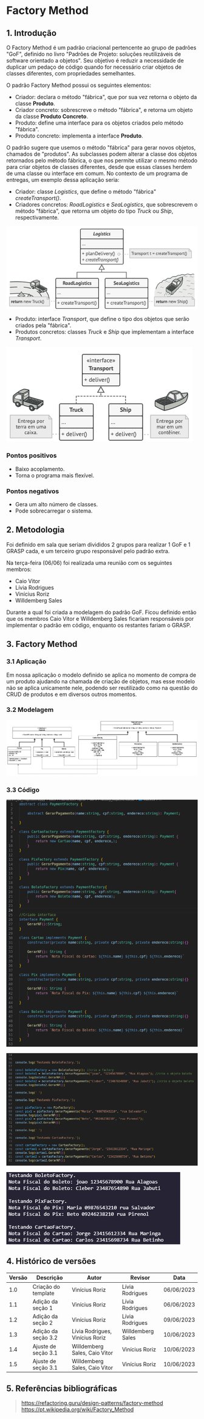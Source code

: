 # Factory Method

## 1. Introdução

O Factory Method é um padrão criacional pertencente ao grupo de padrões "GoF", definido no livro "Padrões de Projeto: soluções reutilizáveis de software orientado a objetos". Seu objetivo é reduzir a necessidade de duplicar um pedaço de código quando for necessário criar objetos de classes diferentes, com propriedades semelhantes.

O padrão Factory Method possui os seguintes elementos:
- Criador: declara o método "fábrica", que por sua vez retorna o objeto da classe **Produto**.
- Criador concreto: sobrescreve o método "fábrica", e retorna um objeto da classe **Produto Concreto**.
- Produto: define uma interface para os objetos criados pelo método "fábrica".
- Produto concreto: implementa a interface **Produto**.

O padrão sugere que usemos o método "fábrica" para gerar novos objetos, chamados de "produtos". As subclasses podem alterar a classe dos objetos retornados pelo método fábrica, o que nos permite utilizar o mesmo método para criar objetos de classes diferentes, desde que essas classes herdem de uma classe ou interface em comum. No contexto de um programa de entregas, um exemplo dessa aplicação seria:
- Criador: classe *Logistics*, que define o método "fábrica" *createTransport()*.
- Criadores concretos: *RoadLogistics* e *SeaLogistics*, que sobrescrevem o método "fábrica", que retorna um objeto do tipo *Truck* ou *Ship*, respectivamente.

![](images/factory_1.png)

- Produto: interface *Transport*, que define o tipo dos objetos que serão criados pela "fábrica".
- Produtos concretos: classes *Truck* e *Ship* que implementam a interface *Transport*.

![](images/factory_2.png)

### Pontos positivos
- Baixo acoplamento.
- Torna o programa mais flexível.
### Pontos negativos
- Gera um alto número de classes.
- Pode sobrecarregar o sistema.

## 2. Metodologia

Foi definido em sala que seriam divididos 2 grupos para realizar 1 GoF e 1 GRASP cada, e um terceiro grupo responsável pelo padrão extra.

Na terça-feira (06/06) foi realizada uma reunião com os seguintes membros:
- Caio Vitor
- Lívia Rodrigues
- Vinícius Roriz
- Willdemberg Sales

Durante a qual foi criada a modelagem do padrão GoF. Ficou definido então que os membros Caio Vitor e Willdemberg Sales ficariam responsáveis por implementar o padrão em código, enquanto os restantes fariam o GRASP.

## 3. Factory Method
### 3.1 Aplicação

Em nossa aplicação o modelo definido se aplica no momento de compra de um produto ajudando na chamada de criação de objetos, mas esse modelo não se aplica unicamente nele, podendo ser reutilizado como na questão do CRUD de produtos e em diversos outros momentos.

### 3.2 Modelagem

![](images/factory_modelagem.jpg)

### 3.3 Código

![](images/ArqFactoryMethod1.png)

![](images/ArqFactoryMethod2.png)

![](images/ArqFactoryMethod3.png)
## 4. Histórico de versões

| Versão | Descrição            | Autor           | Revisor             | Data           |
| ------ | -------------------- | --------------- | ------------------- | -------------- |
| 1.0    | Criação do template  | Vinícius Roriz  | Lívia Rodrigues     | 06/06/2023     |
| 1.1    | Adição da seção 1    | Vinícius Roriz  | Lívia Rodrigues     | 06/06/2023     |
| 1.2    | Adição da seção 2    | Vinícius Roriz  | Lívia Rodrigues     | 09/06/2023     |
| 1.3    | Adição da seção 3.2  | Lívia Rodrigues, Vinícius Roriz  | Willdemberg Sales   | 10/06/2023     |
| 1.4    | Ajuste de seção 3.1 | Willdemberg Sales, Caio Vitor|   Vinícius Roriz    | 10/06/2023     |
| 1.5    | Ajuste de seção 3.1 | Willdemberg Sales, Caio Vitor |   Vinícius Roriz    | 10/06/2023     |

## 5. Referências bibliográficas

> https://refactoring.guru/design-patterns/factory-method
> https://pt.wikipedia.org/wiki/Factory_Method

